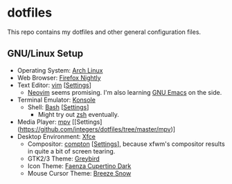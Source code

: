 # dotfiles

This repo contains my dotfiles and other general configuration files.

## GNU/Linux Setup

* Operating System: [Arch Linux](https://www.archlinux.org/)
* Web Browser: [Firefox Nightly](https://nightly.mozilla.org/)
* Text Editor: [vim](http://www.vim.org/) [[Settings](https://github.com/integers/dotfiles/tree/master/vim)]
  * [Neovim](http://neovim.io/) seems promising. I'm also learning [GNU Emacs](https://gnu.org/software/emacs/) on the side.
* Terminal Emulator: [Konsole](https://userbase.kde.org/Konsole)
  * Shell: [Bash](https://gnu.org/software/bash/) [[Settings](https://github.com/integers/dotfiles/blob/master/bashrc)]
    * Might try out [zsh](http://www.zsh.org/) eventually.
* Media Player: [mpv](http://mpv.io/) [[Settings] (https://github.com/integers/dotfiles/tree/master/mpv)]
* Desktop Environment: [Xfce](http://xfce.org/)
  * Compositor: [compton](https://github.com/chjj/compton) [[Settings](https://github.com/integers/dotfiles/tree/master/compton)], because xfwm's compositor results in quite a bit of screen tearing.
  * GTK2/3 Theme: [Greybird](http://shimmerproject.org/our-projects/greybird/)
  * Icon Theme: [Faenza Cupertino Dark](http://gnome-look.org/content/show.php/Faenza-Cupertino?content=129008)
  * Mouse Cursor Theme: [Breeze Snow](https://kver.wordpress.com/2015/01/09/curses-i-mean-cursors/)


